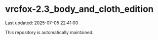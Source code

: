 # vrcfox-2.3_body_and_cloth_edition

Last updated: 2025-07-05 22:41:00

This repository is automatically maintained.
